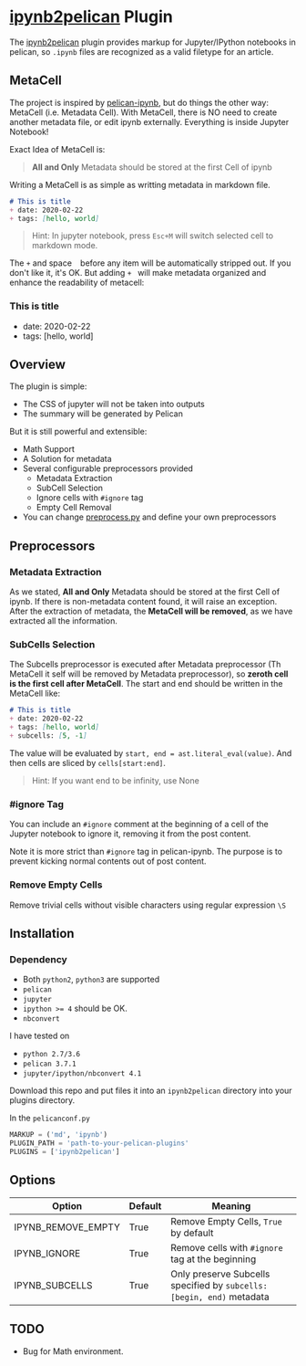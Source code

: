 # [ipynb2pelican](https://github.com/peijunz/ipynb2pelican) Plugin

The [ipynb2pelican](https://github.com/peijunz/ipynb2pelican) plugin provides markup for Jupyter/IPython notebooks in pelican, so `.ipynb` files are recognized as a valid filetype for an article. 

## MetaCell
The project is inspired by [pelican-ipynb](https://github.com/danielfrg/pelican-ipynb), but do things the other way: MetaCell (i.e. Metadata Cell). 
With MetaCell, there is NO need to create another metadata file, or edit ipynb externally. Everything is inside Jupyter Notebook!

Exact Idea of MetaCell is:

> **All and Only** Metadata should be stored at the first Cell of ipynb

Writing a MetaCell is as simple as writting metadata in markdown file.
```md
# This is title
+ date: 2020-02-22
+ tags: [hello, world]
```
> Hint: In jupyter notebook, press `Esc+M` will switch selected cell to markdown mode. 

The `+` and space ` ` before any item will be automatically stripped out. If you don't like it, it's OK. But adding `+ ` will make metadata organized and enhance the readability of metacell:

### This is title
+ date: 2020-02-22
+ tags: [hello, world]

## Overview
The plugin is simple:

+ The CSS of jupyter will not be taken into outputs
+ The summary will be generated by Pelican

But it is still powerful and extensible:

+ Math Support
+ A Solution for metadata
+ Several configurable preprocessors provided
    - Metadata Extraction
    - SubCell Selection
    - Ignore cells with `#ignore` tag
    - Empty Cell Removal
+ You can change [preprocess.py](preprocess.py) and define your own preprocessors

## Preprocessors
### Metadata Extraction
As we stated, **All and Only** Metadata should be stored at the first Cell of ipynb. If there is non-metadata content found, it will raise an exception. After the extraction of metadata, the **MetaCell will be removed**, as we have extracted all the information. 

### SubCells Selection
The Subcells preprocessor is executed after Metadata preprocessor (Th MetaCell it self will be removed by Metadata preprocessor), so
**zeroth cell is the first cell after MetaCell**. The start and end should be written in the MetaCell like:
```md
# This is title
+ date: 2020-02-22
+ tags: [hello, world]
+ subcells: [5, -1]
```

The value will be evaluated by `start, end = ast.literal_eval(value)`. And then cells are sliced by `cells[start:end]`.

> Hint: If you want end to be infinity, use None

### #ignore Tag
You can include an `#ignore` comment at the beginning
of a cell of the Jupyter notebook to ignore it, removing it from the post content.

Note it is more strict than `#ignore` tag in pelican-ipynb. The purpose is to prevent kicking normal contents out of post content.
### Remove Empty Cells
Remove trivial cells without visible characters using regular expression `\S`

## Installation
### Dependency
+ Both `python2`, `python3` are supported
+ `pelican`
+ `jupyter`
+ `ipython >= 4` should be OK.
+ `nbconvert`

I have tested on

+ `python 2.7/3.6`
+ `pelican 3.7.1`
+ `jupyter/ipython/nbconvert 4.1`

Download this repo and put files it into an `ipynb2pelican` directory into your plugins directory.

In the `pelicanconf.py`
```python
MARKUP = ('md', 'ipynb')
PLUGIN_PATH = 'path-to-your-pelican-plugins'
PLUGINS = ['ipynb2pelican']
```

## Options
|Option|Default|Meaning|
|------|-------|-------|
|IPYNB_REMOVE_EMPTY|True|Remove Empty Cells, `True` by default|
|IPYNB_IGNORE|True|Remove cells with `#ignore` tag at the beginning|
|IPYNB_SUBCELLS|True|Only preserve Subcells specified by `subcells: [begin, end)` metadata|

## TODO
+ Bug for Math environment.
